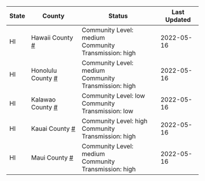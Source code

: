 State | County | Status | Last Updated
--- | --- | --- | --- 
HI | Hawaii County <a href="#hawaii_county">#</a> | <a name="hawaii_county"></a>Community Level: medium<br/>Community Transmission: high | 2022-05-16
HI | Honolulu County <a href="#honolulu_county">#</a> | <a name="honolulu_county"></a>Community Level: medium<br/>Community Transmission: high | 2022-05-16
HI | Kalawao County <a href="#kalawao_county">#</a> | <a name="kalawao_county"></a>Community Level: low<br/>Community Transmission: low | 2022-05-16
HI | Kauai County <a href="#kauai_county">#</a> | <a name="kauai_county"></a>Community Level: high<br/>Community Transmission: high | 2022-05-16
HI | Maui County <a href="#maui_county">#</a> | <a name="maui_county"></a>Community Level: medium<br/>Community Transmission: high | 2022-05-16
